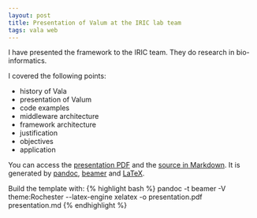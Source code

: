 ```yaml
---
layout: post
title: Presentation of Valum at the IRIC lab team
tags: vala web
---
```


I have presented the framework to the IRIC team. They do research in
bio-informatics.

I covered the following points:

 - history of Vala
 - presentation of Valum
 - code examples
 - middleware architecture
 - framework architecture
 - justification
 - objectives
 - application

You can access the [presentation PDF](presentation.pdf) and the
[source in Markdown](presentation.md). It is generated by
[pandoc](http://pandoc.org),
[beamer](http://www.ctan.org/tex-archive/macros/latex/contrib/beamer/) and
[LaTeX](http://www.latex-project.org/).

Build the template with:
{% highlight bash %}
pandoc -t beamer -V theme:Rochester --latex-engine xelatex -o presentation.pdf presentation.md
{% endhighlight %}
